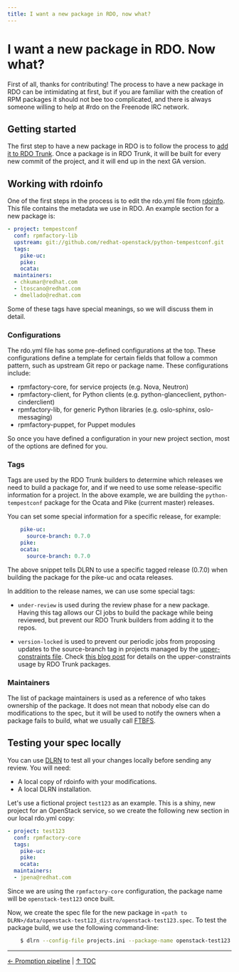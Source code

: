 ```yaml
---
title: I want a new package in RDO, now what?
---
```


# I want a new package in RDO. Now what?
First of all, thanks for contributing! The process to have a new package in RDO can be intimidating at first, but if you are familiar with the creation of RPM packages it should not bee too complicated, and there is always someone willing to help at #rdo on the Freenode IRC network.

## Getting started
The first step to have a new package in RDO is to follow the process to [add it to RDO Trunk](https://www.rdoproject.org/documentation/rdo-packaging/#how-to-add-a-new-package-to-rdo-trunk). Once a package is in RDO Trunk, it will be built for every new commit of the project, and it will end up in the next GA version.

## Working with rdoinfo
One of the first steps in the process is to edit the rdo.yml file from [rdoinfo](https://github.com/openstack-packages/rdoinfo). This file contains the metadata we use in RDO. An example section for a new package is:

```yaml
- project: tempestconf
  conf: rpmfactory-lib
  upstream: git://github.com/redhat-openstack/python-tempestconf.git
  tags:
    pike-uc:
    pike:
    ocata:
  maintainers:
  - chkumar@redhat.com
  - ltoscano@redhat.com
  - dmellado@redhat.com
```

Some of these tags have special meanings, so we will discuss them in detail.

### Configurations
The rdo.yml file has some pre-defined configurations at the top. These configurations define a template for certain fields that follow a common pattern, such as upstream Git repo or package name. These configurations include:

- rpmfactory-core, for service projects (e.g. Nova, Neutron)
- rpmfactory-client, for Python clients (e.g. python-glanceclient, python-cinderclient)
- rpmfactory-lib, for generic Python libraries (e.g. oslo-sphinx, oslo-messaging)
- rpmfactory-puppet, for Puppet modules

So once you have defined a configuration in your new project section, most of the options are defined for you.

### Tags
Tags are used by the RDO Trunk builders to determine which releases we need to build a package for, and if we need to use some release-specific information for a project. In the above example, we are building the `python-tempestconf` package for the Ocata and Pike (current master) releases.

You can set some special information for a specific release, for example:

```yaml  
    pike-uc:
      source-branch: 0.7.0
    pike:
    ocata:
      source-branch: 0.7.0
```

The above snippet tells DLRN to use a specific tagged release (0.7.0) when building the package for the pike-uc and ocata releases.

In addition to the release names, we can use some special tags:

- `under-review` is used during the review phase for a new package. Having this tag allows our CI jobs to build the package while being reviewed, but prevent our RDO Trunk builders from adding it to the repos.

- `version-locked` is used to prevent our periodic jobs from proposing updates to the source-branch tag in projects managed by the [upper-constraints file](https://github.com/openstack/requirements/blob/master/upper-constraints.txt). Check [this blog post](https://www.rdoproject.org/blog/2016/11/chasing-the-trunk-but-not-too-fast/) for details on the upper-constraints usage by RDO Trunk packages.

### Maintainers
The list of package maintainers is used as a reference of who takes ownership of the package. It does not mean that nobody else can do modifications to the spec, but it will be used to notify the owners when a package fails to build, what we usually call [FTBFS](https://fedoraproject.org/wiki/Fails_to_build_from_source).

## Testing your spec locally
You can use [DLRN](/what/dlrn) to test all your changes locally before sending any review. You will need:

- A local copy of rdoinfo with your modifications.
- A local DLRN installation.

Let's use a fictional project `test123` as an example. This is a shiny, new project for an OpenStack service, so we create the following new section in our local rdo.yml copy:

```yaml
- project: test123
  conf: rpmfactory-core
  tags:
    pike-uc:
    pike:
    ocata:
  maintainers:
  - jpena@redhat.com
```

Since we are using the `rpmfactory-core` configuration, the package name will be `openstack-test123` once built.

Now, we create the spec file for the new package in ``<path to DLRN>/data/openstack-test123_distro/openstack-test123.spec``. To test the package build, we use the following command-line:

```bash
    $ dlrn --config-file projects.ini --package-name openstack-test123 --info-repo <path to rdoinfo> --dev
```

----

[← Promption pipeline](/what/promotion-pipeline) |
[↑ TOC](/what) 

